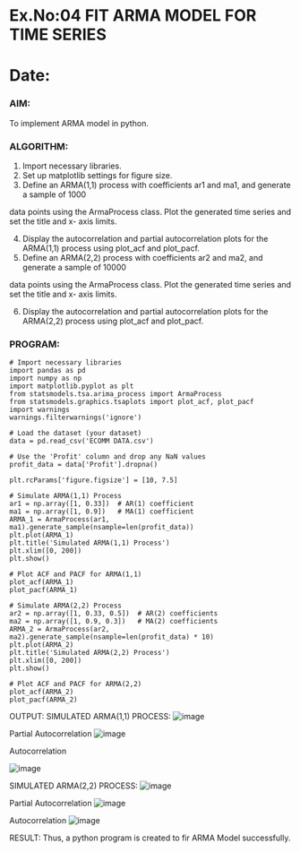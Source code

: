 # Ex.No:04   FIT ARMA MODEL FOR TIME SERIES
# Date: 



### AIM:
To implement ARMA model in python.
### ALGORITHM:
1. Import necessary libraries.
2. Set up matplotlib settings for figure size.
3. Define an ARMA(1,1) process with coefficients ar1 and ma1, and generate a sample of 1000

data points using the ArmaProcess class. Plot the generated time series and set the title and x-
axis limits.

4. Display the autocorrelation and partial autocorrelation plots for the ARMA(1,1) process using
plot_acf and plot_pacf.
5. Define an ARMA(2,2) process with coefficients ar2 and ma2, and generate a sample of 10000

data points using the ArmaProcess class. Plot the generated time series and set the title and x-
axis limits.

6. Display the autocorrelation and partial autocorrelation plots for the ARMA(2,2) process using
plot_acf and plot_pacf.
### PROGRAM:
```
# Import necessary libraries
import pandas as pd
import numpy as np
import matplotlib.pyplot as plt
from statsmodels.tsa.arima_process import ArmaProcess
from statsmodels.graphics.tsaplots import plot_acf, plot_pacf
import warnings
warnings.filterwarnings('ignore')

# Load the dataset (your dataset)
data = pd.read_csv('ECOMM DATA.csv')

# Use the 'Profit' column and drop any NaN values
profit_data = data['Profit'].dropna()

plt.rcParams['figure.figsize'] = [10, 7.5]

# Simulate ARMA(1,1) Process
ar1 = np.array([1, 0.33])  # AR(1) coefficient
ma1 = np.array([1, 0.9])   # MA(1) coefficient
ARMA_1 = ArmaProcess(ar1, ma1).generate_sample(nsample=len(profit_data))
plt.plot(ARMA_1)
plt.title('Simulated ARMA(1,1) Process')
plt.xlim([0, 200])
plt.show()

# Plot ACF and PACF for ARMA(1,1)
plot_acf(ARMA_1)
plot_pacf(ARMA_1)

# Simulate ARMA(2,2) Process
ar2 = np.array([1, 0.33, 0.5])  # AR(2) coefficients
ma2 = np.array([1, 0.9, 0.3])   # MA(2) coefficients
ARMA_2 = ArmaProcess(ar2, ma2).generate_sample(nsample=len(profit_data) * 10)
plt.plot(ARMA_2)
plt.title('Simulated ARMA(2,2) Process')
plt.xlim([0, 200])
plt.show()

# Plot ACF and PACF for ARMA(2,2)
plot_acf(ARMA_2)
plot_pacf(ARMA_2)

```
OUTPUT:
SIMULATED ARMA(1,1) PROCESS:
![image](https://github.com/user-attachments/assets/78eae3de-a11b-471b-9773-752f79e9b1ba)



Partial Autocorrelation
![image](https://github.com/user-attachments/assets/dbe3ffdd-acfd-4c28-83ea-dcef49ffe0ca)

Autocorrelation

![image](https://github.com/user-attachments/assets/65a50cd3-e89d-4ecd-9d1d-7b63e32d5e7b)


SIMULATED ARMA(2,2) PROCESS:
![image](https://github.com/user-attachments/assets/db0a876d-88e1-485f-82f4-d622592099c2)

Partial Autocorrelation
![image](https://github.com/user-attachments/assets/868e5064-5add-4dfc-912c-1106349f586c)



Autocorrelation
![image](https://github.com/user-attachments/assets/048ef95c-6beb-4981-b2ed-546a0ed66c34)

RESULT:
Thus, a python program is created to fir ARMA Model successfully.
